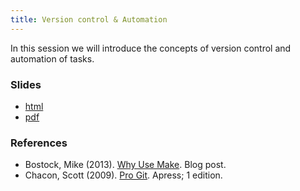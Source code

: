 ```yaml
---
title: Version control & Automation
---
```


In this session we will introduce the concepts of version control and
automation of tasks.

### Slides

* [html](../slides/04-git.html)
* [pdf](../slides/04-git.pdf)

### References

* Bostock, Mike (2013). [Why Use Make](http://bost.ocks.org/mike/make/). Blog
  post.
* Chacon, Scott (2009). [Pro Git](http://www.git-scm.com/book). Apress; 1 edition.


